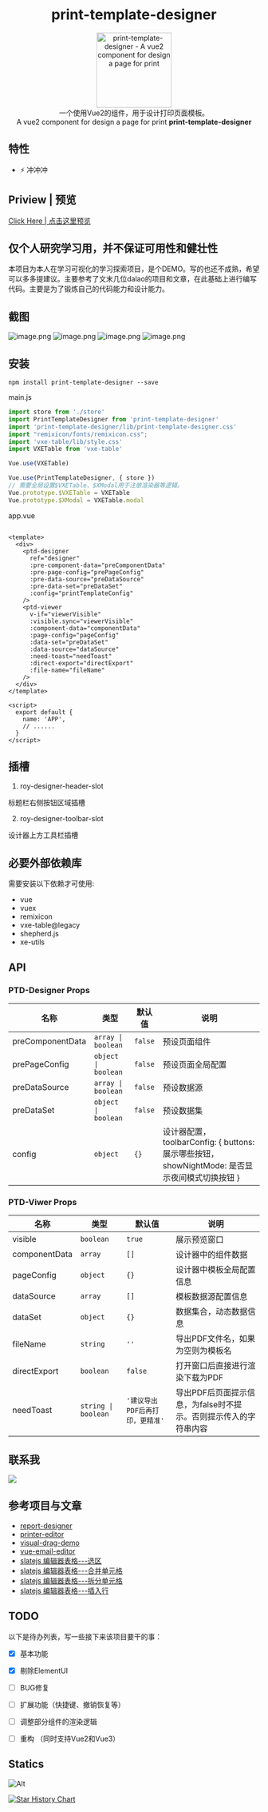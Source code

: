 <div align='center'>
<h1>print-template-designer</h1>
<img src='README.assets/favicon.ico' alt='print-template-designer - A vue2 component for design a page for print' width='150'/>
</div>

<center>
一个使用Vue2的组件，用于设计打印页面模板。
</center>
<center>
A vue2 component for design a page for print <b>print-template-designer</b><br>
</center>

## 特性

- ⚡ 冲冲冲

## Priview | 预览

[Click Here | 点击这里预览](https://royians.github.io/print-template-designer/)

## 仅个人研究学习用，并不保证可用性和健壮性

本项目为本人在学习可视化的学习探索项目，是个DEMO。写的也还不成熟，希望可以多多提建议。主要参考了文末几位dalao的项目和文章，在此基础上进行编写代码。主要是为了锻炼自己的代码能力和设计能力。

## 截图

![image.png](https://s2.loli.net/2022/11/29/mBilHMz8xuZeL3Y.png)
![image.png](https://s2.loli.net/2022/11/29/7Qpzd1N4XZDu9xE.png)
![image.png](https://s2.loli.net/2022/11/29/iPSO9GJQv41YZlj.png)
![image.png](https://s2.loli.net/2022/11/29/kQZwCrS41m6THAh.png)

## 安装

```shell
npm install print-template-designer --save
```

main.js

```javascript
import store from './store'
import PrintTemplateDesigner from 'print-template-designer'
import 'print-template-designer/lib/print-template-designer.css'
import "remixicon/fonts/remixicon.css";
import 'vxe-table/lib/style.css'
import VXETable from 'vxe-table'

Vue.use(VXETable)

Vue.use(PrintTemplateDesigner, { store })
// 需要全局设置$VXETable、$XModal用于注册渲染器等逻辑。
Vue.prototype.$VXETable = VXETable
Vue.prototype.$XModal = VXETable.modal
```

app.vue

```vue

<template>
  <div>
    <ptd-designer
      ref="designer"
      :pre-component-data="preComponentData"
      :pre-page-config="prePageConfig"
      :pre-data-source="preDataSource"
      :pre-data-set="preDataSet"
      :config="printTemplateConfig"
    />
    <ptd-viewer
      v-if="viewerVisible"
      :visible.sync="viewerVisible"
      :component-data="componentData"
      :page-config="pageConfig"
      :data-set="preDataSet"
      :data-source="dataSource"
      :need-toast="needToast"
      :direct-export="directExport"
      :file-name="fileName"
    />
  </div>
</template>

<script>
  export default {
    name: 'APP',
    // ......
  }
</script>
```

## 插槽

1. roy-designer-header-slot

标题栏右侧按钮区域插槽

2. roy-designer-toolbar-slot

设计器上方工具栏插槽

## 必要外部依赖库

需要安装以下依赖才可使用:

- vue
- vuex
- remixicon
- vxe-table@legacy
- shepherd.js
- xe-utils

## API

### PTD-Designer Props

| 名称               | 类型                  | 默认值     | 说明                                                                    |
|------------------|---------------------|---------|-----------------------------------------------------------------------|
| preComponentData | `array \| boolean`  | `false` | 预设页面组件                                                                |
| prePageConfig    | `object \| boolean` | `false` | 预设页面全局配置                                                              |
| preDataSource    | `array \| boolean`  | `false` | 预设数据源                                                                 |
| preDataSet       | `object \| boolean` | `false` | 预设数据集                                                                 |
| config           | `object`            | `{}`    | 设计器配置，toolbarConfig: { buttons: 展示哪些按钮， showNightMode: 是否显示夜间模式切换按钮 } |

### PTD-Viwer Props

| 名称            | 类型                  | 默认值                 | 说明                                   |
|---------------|---------------------|---------------------|--------------------------------------|
| visible       | `boolean`           | `true`              | 展示预览窗口                               |
| componentData | `array`             | `[]`                | 设计器中的组件数据                            |
| pageConfig    | `object`            | `{}`                | 设计器中模板全局配置信息                         |
| dataSource    | `array`             | `[]`                | 模板数据源配置信息                            |
| dataSet       | `object`            | `{}`                | 数据集合，动态数据信息                          |
| fileName      | `string`            | `''`                | 导出PDF文件名，如果为空则为模板名                   |
| directExport  | `boolean`           | `false`             | 打开窗口后直接进行渲染下载为PDF                    |
| needToast     | `string \| boolean` | `'建议导出PDF后再打印，更精准'` | 导出PDF后页面提示信息，为false时不提示。否则提示传入的字符串内容 |

## 联系我

![](./README.assets/QrCode.jpg)

## 参考项目与文章

- [report-designer](https://github.com/xinglie/report-designer)
- [printer-editor](https://github.com/xinglie/printer-editor)
- [visual-drag-demo](https://github.com/woai3c/visual-drag-demo)
- [vue-email-editor](https://github.com/unlayer/vue-email-editor)
- [slatejs 编辑器表格---选区](https://juejin.cn/post/7077766418841731108)
- [slatejs 编辑器表格---合并单元格](https://juejin.cn/post/7080046216259567646)
- [slatejs 编辑器表格---拆分单元格](https://juejin.cn/post/7080710896082747399)
- [slatejs 编辑器表格---插入行](https://juejin.cn/post/7118925563858780174)

## TODO

以下是待办列表，写一些接下来该项目要干的事：

- [x] 基本功能

- [x] 剔除ElementUI

- [ ] BUG修复

- [ ] 扩展功能（快捷键、撤销恢复等）

- [ ] 调整部分组件的渲染逻辑

- [ ] 重构 （同时支持Vue2和Vue3）

## Statics

![Alt](https://repobeats.axiom.co/api/embed/dd83a2eca0ff7a4c1772a68c4691980199f7caef.svg "Repobeats analytics image")

[![Star History Chart](https://api.star-history.com/svg?repos=ROYIANS/print-template-designer&type=Date)](https://star-history.com/#ROYIANS/print-template-designer&Date)


